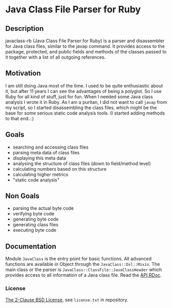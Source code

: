 # Java Class File Parser for Ruby

## Description

javaclass-rb (Java Class File Parser for Ruby) is a
parser and disassembler for Java class files, similar to the javap command.
It provides access to the package, protected, and public fields and methods
of the classes passed to it together with a list of all outgoing references.

## Motivation

I am still doing Java most of the time. I used to be quite enthusiastic about
it, but after 11 years I can see the advantages of being a polyglot. So I use
Ruby for all kind of stuff, just for fun. When I needed some Java class
analysis I wrote it in Ruby. As I am a puritan, I did not
want to call `javap` from my script, so I started disassembling the class files,
which might be the base for some serious static code analysis tools. (I
started adding methods to that end...)

## Goals

* searching and accessing class files
* parsing meta data of class files
* displaying this meta data
* analysing the structure of class files (down to field/method level)
* calculating numbers based on this structure
* calculating higher metrics
* "static code analysis"

## Non Goals

* parsing the actual byte code
* verifying byte code
* generating byte code
* generating class files
* executing byte code

## Documentation

Module `JavaClass` is the entry point for basic functions. All advanced functions are
available in Object through the `JavaClass::Dsl::Mixin`. The main class or the parser
is `JavaClass::ClassFile::JavaClassHeader` which provides access to all information
of a Java class file.
Read the [API RDoc](https://www.code-cop.org/api/javaclass-rb/).

### License

[The 2-Clause BSD License](http://opensource.org/licenses/bsd-license.php), see `license.txt` in repository.
